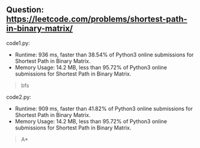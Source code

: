 ## Question: https://leetcode.com/problems/shortest-path-in-binary-matrix/

code1.py:
* Runtime: 936 ms, faster than 38.54% of Python3 online submissions for Shortest Path in Binary Matrix.
* Memory Usage: 14.2 MB, less than 95.72% of Python3 online submissions for Shortest Path in Binary Matrix.
> bfs

code2.py:
* Runtime: 909 ms, faster than 41.82% of Python3 online submissions for Shortest Path in Binary Matrix.
* Memory Usage: 14.2 MB, less than 95.72% of Python3 online submissions for Shortest Path in Binary Matrix.
> A*